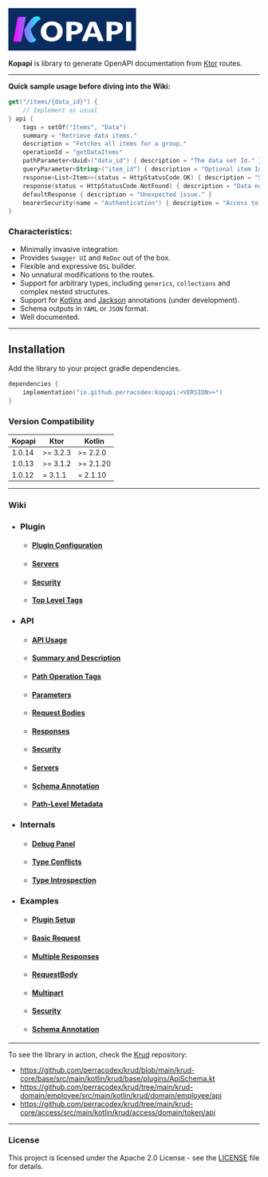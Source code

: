 <a href="https://github.com/perracodex/kopapi">
    <img src=".wiki/images/logo.png" width="256" alt="Kopapi">
</a>

**Kopapi** is library to generate OpenAPI documentation from [Ktor](https://ktor.io/) routes.

---

**Quick sample usage before diving into the Wiki:**

```kotlin
get("/items/{data_id}") {
    // Implement as usual
} api {
    tags = setOf("Items", "Data")
    summary = "Retrieve data items."
    description = "Fetches all items for a group."
    operationId = "getDataItems"
    pathParameter<Uuid>("data_id") { description = "The data set Id." }
    queryParameter<String>("item_id") { description = "Optional item Id to locate." }
    response<List<Item>>(status = HttpStatusCode.OK) { description = "Successful fetch." }
    response(status = HttpStatusCode.NotFound) { description = "Data not found." }
    defaultResponse { description = "Unexpected issue." }
    bearerSecurity(name = "Authentication") { description = "Access to data." }
}
```

### Characteristics:

* Minimally invasive integration.
* Provides `Swagger UI` and `ReDoc` out of the box.
* Flexible and expressive `DSL` builder.
* No unnatural modifications to the routes.
* Support for arbitrary types, including `generics`, `collections` and complex nested structures.
* Support for [Kotlinx](https://github.com/Kotlin/kotlinx.serialization) and [Jackson](https://github.com/FasterXML/jackson-module-kotlin)
  annotations (under development).
* Schema outputs in `YAML` or `JSON` format.
* Well documented.

---

## Installation

Add the library to your project gradle dependencies.

```kotlin
dependencies {
    implementation("io.github.perracodex:kopapi:<VERSION>>")
}
```

### Version Compatibility

| **Kopapi** | **Ktor**  | **Kotlin** |
|------------|-----------|------------|
| 1.0.14     | \>= 3.2.3 | \>= 2.2.0  |
| 1.0.13     | \>= 3.1.2 | \>= 2.1.20 |
| 1.0.12     | = 3.1.1   | = 2.1.10   |

---

### Wiki

* ### Plugin
    - #### [Plugin Configuration](https://github.com/perracodex/kopapi/wiki/01.-Plugin:-Configuration)
    - #### [Servers](https://github.com/perracodex/kopapi/wiki/02.-Plugin:-Servers)
    - #### [Security](https://github.com/perracodex/kopapi/wiki/03.-Plugin:-Security)
    - #### [Top Level Tags](https://github.com/perracodex/kopapi/wiki/04.-Plugin:-Tags)

* ### API
    - #### [API Usage](https://github.com/perracodex/kopapi/wiki/05.-API-Usage:-Routes)
    - #### [Summary and Description](https://github.com/perracodex/kopapi/wiki/06.-API-Usage:-Summary-and-Description)
    - #### [Path Operation Tags](https://github.com/perracodex/kopapi/wiki/07.-API-Usage:-Path-Operation-Tags)
    - #### [Parameters](https://github.com/perracodex/kopapi/wiki/08.-API-Usage:-Parameters)
    - #### [Request Bodies](https://github.com/perracodex/kopapi/wiki/09.-API-Usage:-Request-Body)
    - #### [Responses](https://github.com/perracodex/kopapi/wiki/10.-API-Usage:-Responses)
    - #### [Security](https://github.com/perracodex/kopapi/wiki/11.-API-Usage:-Security)
    - #### [Servers](https://github.com/perracodex/kopapi/wiki/12.-API-Usage:-Servers)
    - #### [Schema Annotation](https://github.com/perracodex/kopapi/wiki/13.-API-Usage:-@Schema-Annotation)
    - #### [Path-Level Metadata](https://github.com/perracodex/kopapi/wiki/14.-API-Usage:-Path%E2%80%90Level-Metadata)

* ### Internals
    - #### [Debug Panel](https://github.com/perracodex/kopapi/wiki/15.-Internals:-Debug-Panel)
    - #### [Type Conflicts](https://github.com/perracodex/kopapi/wiki/16.-Internals:-Conflict-Detection)
    - #### [Type Introspection](https://github.com/perracodex/kopapi/wiki/17.-Internals:-Type-Introspection)

* ### Examples
    - #### [Plugin Setup](https://github.com/perracodex/kopapi/wiki/18.-Examples:-Plugin-Setup)
    - #### [Basic Request](https://github.com/perracodex/kopapi/wiki/19.--Examples:-Basic-Request)
    - #### [Multiple Responses](https://github.com/perracodex/kopapi/wiki/20.-Examples:-Multiple-Responses)
    - #### [RequestBody](https://github.com/perracodex/kopapi/wiki/21.-Examples:-Request-Body)
    - #### [Multipart](https://github.com/perracodex/kopapi/wiki/22.-Examples:-Multi%E2%80%90Part)
    - #### [Security](https://github.com/perracodex/kopapi/wiki/23.-Examples:-Security)
    - #### [Schema Annotation](https://github.com/perracodex/kopapi/wiki/24.-Examples:-Schema-Annotation)

---

To see the library in action, check the [Krud](https://github.com/perracodex/krud) repository:

- https://github.com/perracodex/krud/blob/main/krud-core/base/src/main/kotlin/krud/base/plugins/ApiSchema.kt
- https://github.com/perracodex/krud/tree/main/krud-domain/employee/src/main/kotlin/krud/domain/employee/api
- https://github.com/perracodex/krud/tree/main/krud-core/access/src/main/kotlin/krud/access/domain/token/api

---

### License

This project is licensed under the Apache 2.0 License - see the [LICENSE](LICENSE) file for details.
